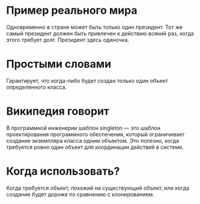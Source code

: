 # Пример реального мира
Одновременно в стране может быть только один президент. Тот же самый президент должен быть привлечен к действию всякий раз, когда этого требует долг. Президент здесь одиночка.
# Простыми словами
Гарантирует, что когда-либо будет создан только один объект определенного класса.
# Википедия говорит
В программной инженерии шаблон singleton — это шаблон проектирования программного обеспечения, который ограничивает создание экземпляра класса одним объектом. Это полезно, когда требуется ровно один объект для координации действий в системе.
# Когда использовать?
Когда требуется объект, похожий на существующий объект, или когда создание будет дороже по сравнению с клонированием.